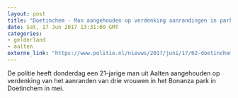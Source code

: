 ```yaml
---
layout: post
title: "Doetinchem - Man aangehouden op verdenking aanrandingen in park"
date: Sat, 17 Jun 2017 13:31:00 GMT
categories: 
- gelderland 
- aalten 
externe_link: "https://www.politie.nl/nieuws/2017/juni/17/02-doetinchem---aanrandingen.html"
---
```


De politie heeft donderdag een 21-jarige man uit Aalten aangehouden op verdenking van het aanranden van drie vrouwen in het Bonanza park in Doetinchem in mei.
